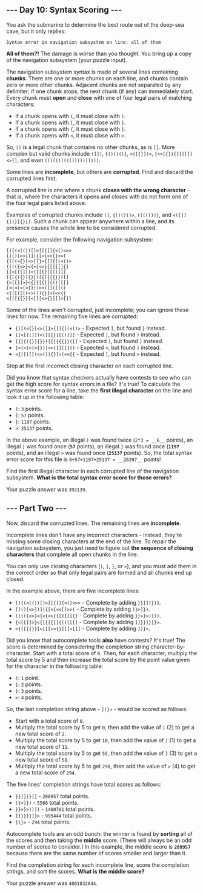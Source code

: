 \--- Day 10: Syntax Scoring ---
-------------------------------

You ask the submarine to determine the best route out of the deep-sea cave, but it only replies:

    Syntax error in navigation subsystem on line: all of them

__All of them?!__ The damage is worse than you thought. You bring up a copy of the navigation subsystem (your puzzle input).

The navigation subsystem syntax is made of several lines containing __chunks__. There are one or more chunks on each line, and chunks contain zero or more other chunks. Adjacent chunks are not separated by any delimiter; if one chunk stops, the next chunk (if any) can immediately start. Every chunk must __open__ and __close__ with one of four legal pairs of matching characters:

*   If a chunk opens with `(`, it must close with `)`.
*   If a chunk opens with `[`, it must close with `]`.
*   If a chunk opens with `{`, it must close with `}`.
*   If a chunk opens with `<`, it must close with `>`.

So, `()` is a legal chunk that contains no other chunks, as is `[]`. More complex but valid chunks include `([])`, `{()()()}`, `<([{}])>`, `[<>({}){}[([])<>]]`, and even `(((((((((())))))))))`.

Some lines are __incomplete__, but others are __corrupted__. Find and discard the corrupted lines first.

A corrupted line is one where a chunk __closes with the wrong character__ - that is, where the characters it opens and closes with do not form one of the four legal pairs listed above.

Examples of corrupted chunks include `(]`, `{()()()>`, `(((()))}`, and `<([]){()}[{}])`. Such a chunk can appear anywhere within a line, and its presence causes the whole line to be considered corrupted.

For example, consider the following navigation subsystem:

    [({(<(())[]>[[{[]{<()<>>
    [(()[<>])]({[<{<<[]>>(
    {([(<{}[<>[]}>{[]{[(<()>
    (((({<>}<{<{<>}{[]{[]{}
    [[<[([]))<([[{}[[()]]]
    [{[{({}]{}}([{[{{{}}([]
    {<[[]]>}<{[{[{[]{()[[[]
    [<(<(<(<{}))><([]([]()
    <{([([[(<>()){}]>(<<{{
    <{([{{}}[<[[[<>{}]]]>[]]


Some of the lines aren't corrupted, just incomplete; you can ignore these lines for now. The remaining five lines are corrupted:

*   `{([(<{}[<>[]}>{[]{[(<()>` - Expected `]`, but found `}` instead.
*   `[[<[([]))<([[{}[[()]]]` - Expected `]`, but found `)` instead.
*   `[{[{({}]{}}([{[{{{}}([]` - Expected `)`, but found `]` instead.
*   `[<(<(<(<{}))><([]([]()` - Expected `>`, but found `)` instead.
*   `<{([([[(<>()){}]>(<<{{` - Expected `]`, but found `>` instead.

Stop at the first incorrect closing character on each corrupted line.

Did you know that syntax checkers actually have contests to see who can get the high score for syntax errors in a file? It's true! To calculate the syntax error score for a line, take the __first illegal character__ on the line and look it up in the following table:

*   `)`: `3` points.
*   `]`: `57` points.
*   `}`: `1197` points.
*   `>`: `25137` points.

In the above example, an illegal `)` was found twice (`2*3 = __6__` points), an illegal `]` was found once (__`57`__ points), an illegal `}` was found once (__`1197`__ points), and an illegal `>` was found once (__`25137`__ points). So, the total syntax error score for this file is `6+57+1197+25137 = __26397__` points!

Find the first illegal character in each corrupted line of the navigation subsystem. __What is the total syntax error score for those errors?__

Your puzzle answer was `392139`.

\--- Part Two ---
-----------------

Now, discard the corrupted lines. The remaining lines are __incomplete__.

Incomplete lines don't have any incorrect characters - instead, they're missing some closing characters at the end of the line. To repair the navigation subsystem, you just need to figure out __the sequence of closing characters__ that complete all open chunks in the line.

You can only use closing characters (`)`, `]`, `}`, or `>`), and you must add them in the correct order so that only legal pairs are formed and all chunks end up closed.

In the example above, there are five incomplete lines:

*   `[({(<(())[]>[[{[]{<()<>>` - Complete by adding `}}]])})]`.
*   `[(()[<>])]({[<{<<[]>>(` - Complete by adding `)}>]})`.
*   `(((({<>}<{<{<>}{[]{[]{}` - Complete by adding `}}>}>))))`.
*   `{<[[]]>}<{[{[{[]{()[[[]` - Complete by adding `]]}}]}]}>`.
*   `<{([{{}}[<[[[<>{}]]]>[]]` - Complete by adding `])}>`.

Did you know that autocomplete tools __also__ have contests? It's true! The score is determined by considering the completion string character-by-character. Start with a total score of `0`. Then, for each character, multiply the total score by 5 and then increase the total score by the point value given for the character in the following table:

*   `)`: `1` point.
*   `]`: `2` points.
*   `}`: `3` points.
*   `>`: `4` points.

So, the last completion string above - `])}>` - would be scored as follows:

*   Start with a total score of `0`.
*   Multiply the total score by 5 to get `0`, then add the value of `]` (2) to get a new total score of `2`.
*   Multiply the total score by 5 to get `10`, then add the value of `)` (1) to get a new total score of `11`.
*   Multiply the total score by 5 to get `55`, then add the value of `}` (3) to get a new total score of `58`.
*   Multiply the total score by 5 to get `290`, then add the value of `>` (4) to get a new total score of `294`.

The five lines' completion strings have total scores as follows:

*   `}}]])})]` - `288957` total points.
*   `)}>]})` - `5566` total points.
*   `}}>}>))))` - `1480781` total points.
*   `]]}}]}]}>` - `995444` total points.
*   `])}>` - `294` total points.

Autocomplete tools are an odd bunch: the winner is found by __sorting__ all of the scores and then taking the __middle__ score. (There will always be an odd number of scores to consider.) In this example, the middle score is __`288957`__ because there are the same number of scores smaller and larger than it.

Find the completion string for each incomplete line, score the completion strings, and sort the scores. __What is the middle score?__

Your puzzle answer was `4001832844`.